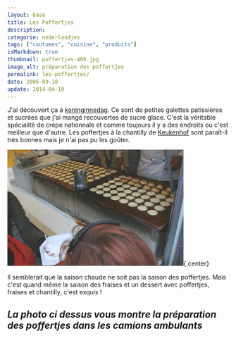 ```yaml
---
layout: base
title: Les Poffertjes
description: 
categorie: nederlandjes
tags: ["coutumes", "cuisine", "produits"]
isMarkdown: true
thumbnail: poffertjes-400.jpg
image_alt: préparation des poffertjes
permalink: les-poffertjes/
date: 2006-09-18
update: 2014-04-19
---
```




J'ai découvert ça à [koninginnedag](/koninginnedag). Ce sont de petites galettes patissières et sucrées que j'ai mangé recouvertes de sucre glace. C'est la véritable spécialité de crèpe nationnale et comme toujours il y a des endroits ou c'est meilleur que d'autre. Les poffertjes à la chantilly de [Keukenhof](/les-derniers-jours-de-keukenhof) sont paraît-il très bonnes mais je n'ai pas pu les goûter.

![préparation des poffertjes](poffertjes-400.jpg){.center}

Il semblerait que la saison chaude ne soit pas la saison des poffertjes. Mais c'est quand même la saison des fraises et un dessert avec poffertjes, fraises et chantilly, c'est exquis !

*La photo ci dessus vous montre la préparation des poffertjes dans les camions ambulants*
---